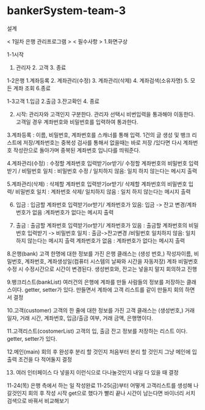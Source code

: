 # bankerSystem-team-3
설계
 
< 1일차 은행 관리프로그램 > < 필수사항 >
1.화면구상

1-1시작
  1. 관리자 2. 고객 3. 종료

1-2은행
  1.계좌등록 2. 계좌관리(수정) 3. 계좌관리(삭제) 4. 계좌검색(소유자명) 5. 모든 계좌 조회 6.종료

1-3고객
  1.입금 2.출금 3.잔고확인 4. 종료 
  
2. 시작: 관리자와 고객인지 구분한다. 관리자 선택시 비번입력을 통과해야 이동한다. 고객일 경우 계좌번호와 비밀번호를 입력하여 통과한다.

3.계좌등록 : 이름, 비밀번호, 계좌번호를 스캐너를 통해 입력. 1건의 글 생성 및 뱅크 리스트에 저장/계좌번호는 중복성 검사를 통해서 없을때는 바로 저장 /있다면 다시 계좌번호 작성란으로 돌아가며 중복된 계좌번호 입니다를 띄워준다.
          
4.계좌관리(수정) : 수정할 계좌번호 입력받기or받기/ 수정할 계좌번호의 비밀번호 입력받기 / 비밀번호 일치 : 비밀번호 수정 / 일치하지 않음:  일치 하지 않는다는 메시지 출력

5.계좌관리(삭제) : 삭제할 계좌번호 입력받기or받기/ 삭제할 계좌번호의 비밀번호 입력/ 비밀번호 일치 : 계좌번호 삭제/ 일치하지 않음 : 일치 하지 않는다는 메시지 출력

6. 입금 : 입금할 계좌번호 입력받기or받기/ 계좌번호가 있음: 입금 -> 잔고 변경/계좌번호가 없음 :계좌번호가 없다는 메시지 출력

7. 출금 : 출금할 계좌번호 입력받기or받기/ 
계좌번호가 있음 : 출금할 계좌번호의 비밀번호 입력받기 -> 비밀번호 일치 :  출금->잔고변경  /비밀번호 일치하지 않음: 일치 하지 않는다는 메시지 출력
계좌번호가 없음 : 계좌번호가 없다는 메시지 출력

8.은행(bank) 고객 한명에 대한 정보를 가진 은행 클래스는 (생성 번호,) 작성자이름, 비밀번호, 계좌번호, 계좌생성일(컴퓨터 시스템의 날짜와 시간을 자동저장) 계좌 비밀번호 수정 시 수정시간으로 시간이 변경된다.
생성번호와, 잔고는 넣을지 말지 회의하고 진행

9.뱅크리스트(bankList) 여러건의 은행에 계좌를 만들 사람들의 정보를 저장하는 클래스이다. getter, setter가 있다.
만들면서 계좌에 고객 리스트를 같이 만들지 회의 하면서 결정

10.고객(customer) 고객의 한 줄에 대한 정보를 가진 고객 클래스는 (생성번호,) 거래 일자, 거래 시간, 계좌번호, 입금/출금 여부, 거래 금액, 은행명이다.

11.고객리스트(costomerList) 고객의 입, 출금 잔고 정보를 저장하는 리스트 이다. getter, setter가 있다.

12.메인(main) 회의 후 완성후 분리 할 것인지 처음부터 분리 할 것인지 그냥 메인에 입출력 조건을 다 적어둘지 결정

13. 여러 인터페이스 다 넣을지 이런식으로 다나눌것인지 내일 다 있을 때 결정

11-24(목) 은행 측에서 하는 일 작성완료
11-25(금)부터 어떻게 고객리스트를 생성해 나갈것인지 회의 후 작성 시작
get으로 했다가 빨리 끝나 시간이 남는다면 바이너리 서치 검색으로 바꿔서 비교해보기
